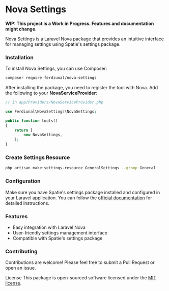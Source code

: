 # Nova Settings

**WIP: This project is a Work in Progress. Features and documentation might change.**

Nova Settings is a Laravel Nova package that provides an intuitive interface for managing settings using Spatie's settings package.

### Installation

To install Nova Settings, you can use Composer:

```bash
composer require ferdiunal/nova-settings
```

After installing the package, you need to register the tool with Nova. Add the following to your **NovaServiceProvider**:

```php
// in app/Providers/NovaServiceProvider.php

use Ferdiunal\NovaSettings\NovaSettings;

public function tools()
{
    return [
        new NovaSettings,
    ];
}
```

### Create Settings Resource

```bash
php artisan make:settings-resource GeneralSettings --group General 
```

### Configuration
Make sure you have Spatie's settings package installed and configured in your Laravel application. You can follow the [official documentation](https://github.com/spatie/laravel-settings?tab=readme-ov-file#installation) for detailed instructions.

### Features
- Easy integration with Laravel Nova
- User-friendly settings management interface
- Compatible with Spatie's settings package

### Contributing
Contributions are welcome! Please feel free to submit a Pull Request or open an issue.

License
This package is open-sourced software licensed under the [MIT license](LICENSE).
